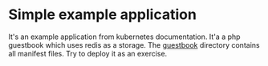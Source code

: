 # Simple example application

It's an example application from kubernetes documentation. It'a a php guestbook which uses redis as a storage.
The [guestbook](guestbook) directory contains all manifest files.
Try to deploy it as an exercise.